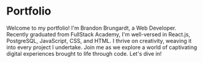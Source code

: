 # Portfolio

Welcome to my portfolio! I'm Brandon Brungardt, a Web Developer. Recently graduated from FullStack Academy, I'm well-versed in React.js, PostgreSQL, JavaScript, CSS, and HTML. I thrive on creativity, weaving it into every project I undertake. Join me as we explore a world of captivating digital experiences brought to life through code. Let's dive in!
